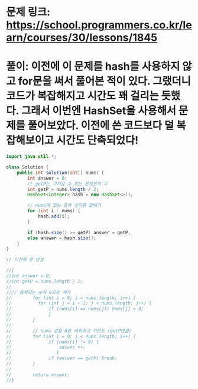 # 문제 링크: https://school.programmers.co.kr/learn/courses/30/lessons/1845
# 풀이: 이전에 이 문제를 hash를 사용하지 않고 for문을 써서 풀어본 적이 있다. 그랬더니 코드가 복잡해지고 시간도 꽤 걸리는 듯했다. 그래서 이번엔 HashSet을 사용해서 문제를 풀어보았다. 이전에 쓴 코드보다 덜 복잡해보이고 시간도 단축되었다!

```java
import java.util.*;

class Solution {
    public int solution(int[] nums) {
        int answer = 0;
        // getP는 가져갈 수 있는 폰켓몬의 수
        int getP = nums.length / 2;
        HashSet<Integer> hash = new HashSet<>();

        // nums에 있는 중복 숫자를 없애기
        for (int i : nums) {
            hash.add(i);
        }

        if (hash.size() >= getP) answer = getP;
        else answer = hash.size();
    }
}

// 이전에 푼 방법

//{
//int answer = 0;
//int getP = nums.length / 2;
//
//// 중복되는 숫자 0으로 제거
//        for (int i = 0; i < nums.length; i++) {
//          for (int j = i + 1; j < nums.length; j++) {
//              if (nums[i] == nums[j]) nums[j] = 0;
//              }
//        }
//
//        // nums 값을 0을 제외하고 카운트 (getP만큼)
//        for (int i = 0; i < nums.length; i++) {
//              if (nums[i] != 0) {
//                  answer ++;
//                 }
//              if (answer == getP) break;
//        }
//
//        return answer;
//}
```